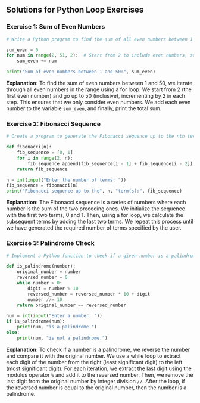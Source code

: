 ## Solutions for Python Loop Exercises

### Exercise 1: Sum of Even Numbers

```python
# Write a Python program to find the sum of all even numbers between 1 and 50 using a for loop.

sum_even = 0
for num in range(2, 51, 2):  # Start from 2 to include even numbers, step by 2
    sum_even += num

print("Sum of even numbers between 1 and 50:", sum_even)
```

**Explanation:**
To find the sum of even numbers between 1 and 50, we iterate through all even numbers in the range using a for loop. We start from 2 (the first even number) and go up to 50 (inclusive), incrementing by 2 in each step. This ensures that we only consider even numbers. We add each even number to the variable `sum_even`, and finally, print the total sum.

### Exercise 2: Fibonacci Sequence

```python
# Create a program to generate the Fibonacci sequence up to the nth term using a for loop.

def fibonacci(n):
    fib_sequence = [0, 1]
    for i in range(2, n):
        fib_sequence.append(fib_sequence[i - 1] + fib_sequence[i - 2])
    return fib_sequence

n = int(input("Enter the number of terms: "))
fib_sequence = fibonacci(n)
print("Fibonacci sequence up to the", n, "term(s):", fib_sequence)
```

**Explanation:**
The Fibonacci sequence is a series of numbers where each number is the sum of the two preceding ones. We initialize the sequence with the first two terms, 0 and 1. Then, using a for loop, we calculate the subsequent terms by adding the last two terms. We repeat this process until we have generated the required number of terms specified by the user.

### Exercise 3: Palindrome Check

```python
# Implement a Python function to check if a given number is a palindrome using a while loop.

def is_palindrome(number):
    original_number = number
    reversed_number = 0
    while number > 0:
        digit = number % 10
        reversed_number = reversed_number * 10 + digit
        number //= 10
    return original_number == reversed_number

num = int(input("Enter a number: "))
if is_palindrome(num):
    print(num, "is a palindrome.")
else:
    print(num, "is not a palindrome.")
```

**Explanation:**
To check if a number is a palindrome, we reverse the number and compare it with the original number. We use a while loop to extract each digit of the number from the right (least significant digit) to the left (most significant digit). For each iteration, we extract the last digit using the modulus operator `%` and add it to the reversed number. Then, we remove the last digit from the original number by integer division `//`. After the loop, if the reversed number is equal to the original number, then the number is a palindrome.

